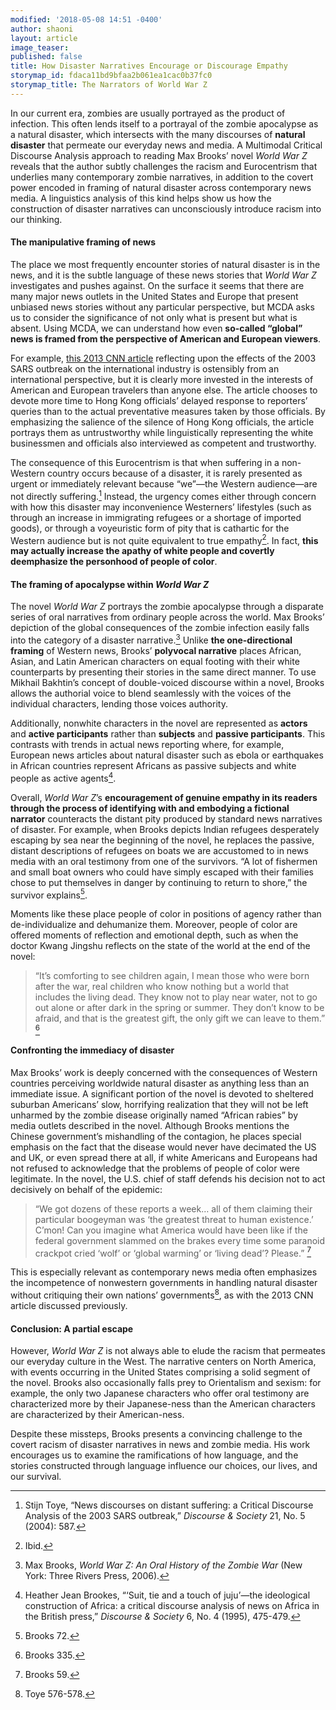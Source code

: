 ```yaml
---
modified: '2018-05-08 14:51 -0400'
author: shaoni
layout: article
image_teaser:
published: false
title: How Disaster Narratives Encourage or Discourage Empathy
storymap_id: fdaca11bd9bfaa2b061ea1cac0b37fc0
storymap_title: The Narrators of World War Z
---
```


In our current era, zombies are usually portrayed as the product of infection. This often lends itself to a portrayal of the zombie apocalypse as a natural disaster, which intersects with the many discourses of **natural disaster** that permeate our everyday news and media. A Multimodal Critical Discourse Analysis approach to reading Max Brooks’ novel *World War Z* reveals that the author subtly challenges the racism and Eurocentrism that underlies many contemporary zombie narratives, in addition to the covert power encoded in framing of natural disaster across contemporary news media. A linguistics analysis of this kind helps show us how the construction of disaster narratives can unconsciously introduce racism into our thinking.

#### The manipulative framing of news

The place we most frequently encounter stories of natural disaster is in the news, and it is the subtle language of these news stories that *World War Z* investigates and pushes against. On the surface it seems that there are many major news outlets in the United States and Europe that present unbiased news stories without any particular perspective, but MCDA asks us to consider the significance of not only what is present but what is absent. Using MCDA, we can understand how even **so-called “global” news is framed from the perspective of American and European viewers**. 

For example, [this 2013 CNN article](https://www.cnn.com/travel/article/sars-lessons-we-learned/index.html) reflecting upon the effects of the 2003 SARS outbreak on the international industry is ostensibly from an international perspective, but it is clearly more invested in the interests of American and European travelers than anyone else. The article chooses to devote more time to Hong Kong officials’ delayed response to reporters’ queries than to the actual preventative measures taken by those officials. By emphasizing the salience of the silence of Hong Kong officials, the article portrays them as untrustworthy while linguistically representing the white businessmen and officials also interviewed as competent and trustworthy.

The consequence of this Eurocentrism is that when suffering in a non-Western country occurs because of a disaster, it is rarely presented as urgent or immediately relevant because “we”—the Western audience—are not directly suffering.[^1] Instead, the urgency comes either through concern with how this disaster may inconvenience Westerners’ lifestyles (such as through an increase in immigrating refugees or a shortage of imported goods), or through a voyeuristic form of pity that is cathartic for the Western audience but is not quite equivalent to true empathy[^2]. In fact, **this may actually increase the apathy of white people and covertly deemphasize the personhood of people of color**.

#### The framing of apocalypse within *World War Z*

The novel *World War Z* portrays the zombie apocalypse through a disparate series of oral narratives from ordinary people across the world. Max Brooks’ depiction of the global consequences of the zombie infection easily falls into the category of a disaster narrative.[^3] Unlike **the one-directional framing** of Western news, Brooks’ **polyvocal narrative** places African, Asian, and Latin American characters on equal footing with their white counterparts by presenting their stories in the same direct manner. To use Mikhail Bakhtin’s concept of double-voiced discourse within a novel, Brooks allows the authorial voice to blend seamlessly with the voices of the individual characters, lending those voices authority.

Additionally, nonwhite characters in the novel are represented as **actors** and **active participants** rather than **subjects** and **passive participants**. This contrasts with trends in actual news reporting where, for example, European news articles about natural disaster such as ebola or earthquakes in African countries represent Africans as passive subjects and white people as active agents[^4]. 

Overall, *World War Z*’s **encouragement of genuine empathy in its readers through the process of identifying with and embodying a fictional narrator** counteracts the distant pity produced by standard news narratives of disaster. For example, when Brooks depicts Indian refugees desperately escaping by sea near the beginning of the novel, he replaces the passive, distant descriptions of refugees on boats we are accustomed to in news media with an oral testimony from one of the survivors. “A lot of fishermen and small boat owners who could have simply escaped with their families chose to put themselves in danger by continuing to return to shore,” the survivor explains[^5]. 

Moments like these place people of color in positions of agency rather than de-individualize and dehumanize them. Moreover, people of color are offered moments of reflection and emotional depth, such as when the doctor Kwang Jingshu reflects on the state of the world at the end of the novel:

>“It’s comforting to see children again, I mean those who were born after the war, real children who know nothing but a world that includes the living dead. They know not to play near water, not to go out alone or after dark in the spring or summer. They don’t know to be afraid, and that is the greatest gift, the only gift we can leave to them.” [^6]

#### Confronting the immediacy of disaster

Max Brooks’ work is deeply concerned with the consequences of Western countries perceiving worldwide natural disaster as anything less than an immediate issue. A significant portion of the novel is devoted to sheltered suburban Americans’ slow, horrifying realization that they will not be left unharmed by the zombie disease originally named “African rabies” by media outlets described in the novel. Although Brooks mentions the Chinese government’s mishandling of the contagion, he places special emphasis on the fact that the disease would never have decimated the US and UK, or even spread there at all, if white Americans and Europeans had not refused to acknowledge that the problems of people of color were legitimate. In the novel, the U.S. chief of staff defends his decision not to act decisively on behalf of the epidemic:

>“We got dozens of these reports a week… all of them claiming their particular boogeyman was ‘the greatest threat to human existence.’ C’mon! Can you imagine what America would have been like if the federal government slammed on the brakes every time some paranoid crackpot cried ‘wolf’ or ‘global warming’ or ‘living dead’? Please.” [^7]

This is especially relevant as contemporary news media often emphasizes the incompetence of nonwestern governments in handling natural disaster without critiquing their own nations’ governments[^8], as with the 2013 CNN article discussed previously.

#### Conclusion: A partial escape

However, *World War Z* is not always able to elude the racism that permeates our everyday culture in the West. The narrative centers on North America, with events occurring in the United States comprising a solid segment of the novel. Brooks also occasionally falls prey to Orientalism and sexism: for example, the only two Japanese characters who offer oral testimony are characterized more by their Japanese-ness than the American characters are characterized by their American-ness. 

Despite these missteps, Brooks presents a convincing challenge to the covert racism of disaster narratives in news and zombie media. His work encourages us to examine the ramifications of how language, and the stories constructed through language influence our choices, our lives, and our survival.



[^1]: Stijn Toye, “News discourses on distant suffering: a Critical Discourse Analysis of the 2003 SARS outbreak,” *Discourse & Society* 21, No. 5 (2004): 587.
[^2]: Ibid.
[^3]: Max Brooks, *World War Z: An Oral History of the Zombie War* (New York: Three Rivers Press, 2006).
[^4]: Heather Jean Brookes, “‘Suit, tie and a touch of juju’—the ideological construction of Africa: a critical discourse analysis of news on Africa in the British press,” *Discourse & Society* 6, No. 4 (1995), 475-479.
[^5]: Brooks 72.
[^6]: Brooks 335.
[^7]: Brooks 59.
[^8]: Toye 576-578.
